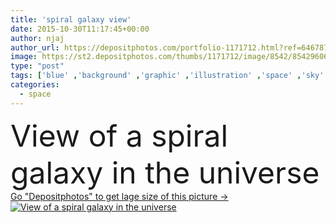 ```yaml
---
title: 'spiral galaxy view'
date: 2015-10-30T11:17:45+00:00
author: njaj
author_url: https://depositphotos.com/portfolio-1171712.html?ref=64678756
image: https://st2.depositphotos.com/thumbs/1171712/image/8542/85429606/api_thumb_450.jpg?forcejpeg=true
type: "post"
tags: ['blue' ,'background' ,'graphic' ,'illustration' ,'space' ,'sky' ,'sun' ,'abstract' ,'light' ,'solar' ,'explosion' ,'night' ,'glow' ,'rays' ,'earth' ,'planet' ,'rings' ,'clouds' ,'spiral' ,'moon' ,'stars' ,'astronomy' ,'galaxy' ,'universe' ,'telescope' ,'fiction' ,'matter' ,'orbit' ,'cosmos' ,'nebula' ,'planetary' ,'crown' ,'escape' ,'plasma' ,'cluster' ,'endless' ,'celestial' ,'portal' ,'planetarium' ,'hydrogen' ,'expanse' ,'flares' ,'nebulae' ,'interstellar' ]
categories: 
  - space
---
```

<div aling="center">
            <font size="60"> View of a spiral galaxy in the universe</font>   
</div>
<div>
    <a href='https://st2.depositphotos.com/thumbs/1171712/image/8542/85429606/api_thumb_450.jpg?forcejpeg=true?ref=64678756' target=_blank > Go "Depositphotos" to get lage size of this picture ->
        <img href='https://st2.depositphotos.com/thumbs/1171712/image/8542/85429606/api_thumb_450.jpg?forcejpeg=true?ref=64678756' src='https://st2.depositphotos.com/1171712/8542/i/950/depositphotos_85429606-stock-photo-spiral-galaxy-view.jpg?forcejpeg=true' alt='View of a spiral galaxy in the universe' >
    </a>
</div>
